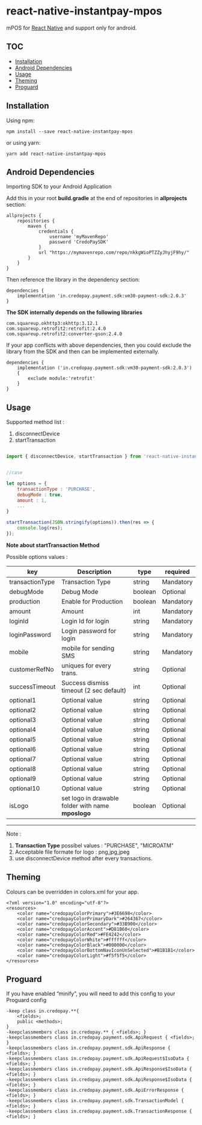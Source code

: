 <!-- markdownlint-disable MD024 MD034 MD033 -->

# react-native-instantpay-mpos

mPOS for [React Native](https://github.com/facebook/react-native) and support only for android.

## TOC

- [Installation](#installation)
- [Android Dependencies](#android-dependencies)
- [Usage](#usage)
- [Theming](#theming)
- [Proguard](#proguard)


## Installation

Using npm:

```shell
npm install --save react-native-instantpay-mpos
```

or using yarn:

```shell
yarn add react-native-instantpay-mpos
```

## Android Dependencies

Importing SDK to your Android Application

Add this in your root **build.gradle** at the end of repositories in **allprojects** section:

```
allprojects { 
    repositories { 
        maven { 
            credentials { 
                username 'myMavenRepo' 
                password 'CredoPaySDK' 
            } 
            url "https://mymavenrepo.com/repo/nkkgWioPTZZyJhyjF9hy/" 
        } 
    } 
}

```

Then reference the library in the dependency section: 

```
dependencies { 
    implementation 'in.credopay.payment.sdk:vm30-payment-sdk:2.0.3' 
}

```

**The SDK internally depends on the following libraries**

```
com.squareup.okhttp3:okhttp:3.12.1 
com.squareup.retrofit2:retrofit:2.4.0 
com.squareup.retrofit2:converter-gson:2.4.0

```

If your app conflicts with above dependencies, then you could exclude the library from 
the SDK and then can be implemented externally.

```
dependencies {
    implementation ('in.credopay.payment.sdk:vm30-payment-sdk:2.0.3')  
    {
        exclude module:'retrofit' 
    }
} 

```

## Usage

Supported method list :
1. disconnectDevice
2. startTransaction

```js

import { disconnectDevice, startTransaction } from 'react-native-instantpay-mpos';


//case

let options = {
    transactionType : 'PURCHASE',
    debugMode : true,
    amount : 1,
    ...
}

startTransaction(JSON.stringify(options)).then(res => {
    console.log(res);
}); 


```

**Note about startTransaction Method**

Possible options values : 

| key               | Description                                        |  type      | required       |
| ---------------   | -------------------------------------------------- | ---------- | -------------- |
| transactionType   | Transaction Type                                   | string     | Mandatory      |
| debugMode         | Debug Mode                                         | boolean    | Optional       |
| production        | Enable for Production                              | boolean    | Mandatory      |
| amount            | Amount                                             | int        | Mandatory      |
| loginId           | Login Id for login                                 | string     | Mandatory      |
| loginPassword     | Login password for login                           | string     | Mandatory      |
| mobile            | mobile for sending SMS                             | string     | Mandatory      |
| customerRefNo     | uniques for every trans.                           | string     | Optional       |
| successTimeout    | Success dismiss timeout (2 sec default)            | int        | Optional       |
| optional1         | Optional value                                     | string     | Optional       |
| optional2         | Optional value                                     | string     | Optional       |
| optional3         | Optional value                                     | string     | Optional       |
| optional4         | Optional value                                     | string     | Optional       |
| optional5         | Optional value                                     | string     | Optional       |
| optional6         | Optional value                                     | string     | Optional       |
| optional7         | Optional value                                     | string     | Optional       |
| optional8         | Optional value                                     | string     | Optional       |
| optional9         | Optional value                                     | string     | Optional       |
| optional10        | Optional value                                     | string     | Optional       |
| isLogo            | set logo in drawable folder with name **mposlogo** | boolean    | Optional       |

--- 

Note : 

1. **Transaction Type**  possibel values : "PURCHASE", "MICROATM"
2. Acceptable file formate for logo : png,jpg,jpeg
3. use disconnectDevice method after every transactions.


## Theming

Colours can be overridden in colors.xml for your app.

```
<?xml version="1.0" encoding="utf-8"?> 
<resources> 
    <color name="credopayColorPrimary">#3E6698</color> 
    <color name="credopayColorPrimaryDark">#264367</color> 
    <color name="credopayColorSecondary">#33B900</color> 
    <color name="credopayColorAccent">#D81B60</color> 
    <color name="credopayColorRed">#FE4242</color> 
    <color name="credopayColorWhite">#ffffff</color> 
    <color name="credopayColorBlack">#000000</color> 
    <color name="credopayColorBottomNavIconUnSelected">#B1B1B1</color> 
    <color name="credopayColorLight">#f5f5f5</color> 
</resources>

```


## Proguard

If you have enabled “minify”, you will need to add this config to your Proguard config

```
-keep class in.credopay.**{ 
    <fields>; 
    public <methods>; 
} 
-keepclassmembers class in.credopay.** { <fields>; } 
-keepclassmembers class in.credopay.payment.sdk.ApiRequest { <fields>; } 
-keepclassmembers class in.credopay.payment.sdk.ApiResponse { <fields>; } 
-keepclassmembers class in.credopay.payment.sdk.ApiRequest$IsoData { <fields>; } 
-keepclassmembers class in.credopay.payment.sdk.ApiResponse$IsoData { <fields>; } 
-keepclassmembers class in.credopay.payment.sdk.ApiResponse$IsoData { <fields>; } 
-keepclassmembers class in.credopay.payment.sdk.ApiErrorResponse { <fields>; } 
-keepclassmembers class in.credopay.payment.sdk.TransactionModel { <fields>; } 
-keepclassmembers class in.credopay.payment.sdk.TransactionResponse { <fields>; } 
```

